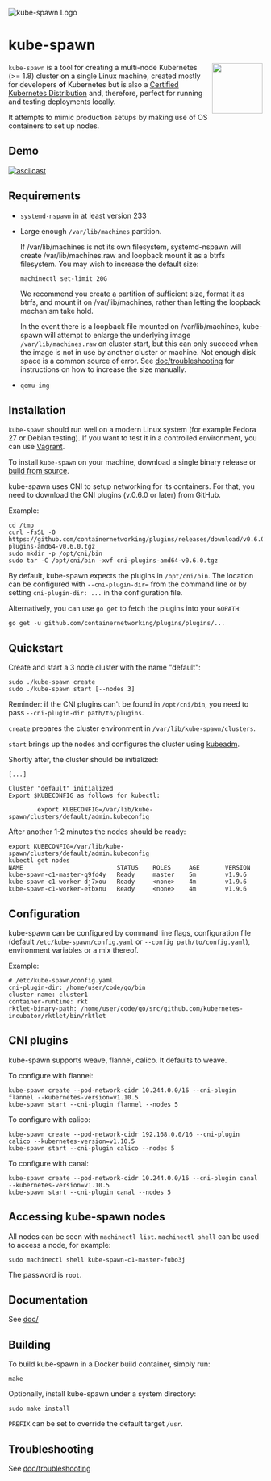 ![kube-spawn Logo](logos/PNG/kube_spawn-horz_prpblkonwht.png)

# kube-spawn

<img src="https://github.com/cncf/artwork/raw/8760b54868864a24459716cd0e9ba9986de882f8/kubernetes/certified-kubernetes/versionless/color/certified-kubernetes-color.png" align="right" width="100px"> `kube-spawn` is a tool for creating a multi-node Kubernetes (>= 1.8) cluster on a single Linux machine, created mostly for developers __of__ Kubernetes but is also a [Certified Kubernetes Distribution](https://kubernetes.io/partners/#dist) and, therefore, perfect for running and testing deployments locally.

It attempts to mimic production setups by making use of OS containers to set up nodes.

## Demo

[![asciicast](https://asciinema.org/a/132605.png)](https://asciinema.org/a/132605)

## Requirements

* `systemd-nspawn` in at least version 233
* Large enough `/var/lib/machines` partition.

  If /var/lib/machines is not its own filesystem, systemd-nspawn
  will create /var/lib/machines.raw and loopback mount it as a
  btrfs filesystem. You may wish to increase the default size:

  `machinectl set-limit 20G`

  We recommend you create a partition of sufficient size, format
  it as btrfs, and mount it on /var/lib/machines, rather than
  letting the loopback mechanism take hold.

  In the event there is a loopback file mounted on /var/lib/machines,
  kube-spawn will attempt to enlarge the underlying image `/var/lib/machines.raw`
  on cluster start, but this can only succeed when the image is not in use by
  another cluster or machine. Not enough disk space is a common source
  of error. See [doc/troubleshooting](doc/troubleshooting.md#varlibmachines-partition-too-small) for
  instructions on how to increase the size manually.
* `qemu-img`

## Installation

`kube-spawn` should run well on a modern Linux system (for example Fedora 27 or
Debian testing). If you want to test it in a controlled environment, you can
use [Vagrant](doc/vagrant.md).

To install `kube-spawn` on your machine, download a single binary release
or [build from source](#building).

kube-spawn uses CNI to setup networking for its containers. For that, you need
to download the CNI plugins (v.0.6.0 or later) from GitHub.

Example:

```
cd /tmp
curl -fsSL -O https://github.com/containernetworking/plugins/releases/download/v0.6.0/cni-plugins-amd64-v0.6.0.tgz
sudo mkdir -p /opt/cni/bin
sudo tar -C /opt/cni/bin -xvf cni-plugins-amd64-v0.6.0.tgz
```

By default, kube-spawn expects the plugins in `/opt/cni/bin`. The location
can be configured with `--cni-plugin-dir=` from the command line or
by setting `cni-plugin-dir: ...` in the configuration file.

Alternatively, you can use `go get` to fetch the plugins into your `GOPATH`:

```
go get -u github.com/containernetworking/plugins/plugins/...
```

## Quickstart

Create and start a 3 node cluster with the name "default":

```
sudo ./kube-spawn create
sudo ./kube-spawn start [--nodes 3]
```

Reminder: if the CNI plugins can't be found in `/opt/cni/bin`, you need
to pass `--cni-plugin-dir path/to/plugins`.

`create` prepares the cluster environment in `/var/lib/kube-spawn/clusters`.

`start` brings up the nodes and configures the cluster using
[kubeadm](https://github.com/kubernetes/kubeadm).

Shortly after, the cluster should be initialized:

```
[...]

Cluster "default" initialized
Export $KUBECONFIG as follows for kubectl:

        export KUBECONFIG=/var/lib/kube-spawn/clusters/default/admin.kubeconfig
```

After another 1-2 minutes the nodes should be ready:

```
export KUBECONFIG=/var/lib/kube-spawn/clusters/default/admin.kubeconfig
kubectl get nodes
NAME                          STATUS    ROLES     AGE       VERSION
kube-spawn-c1-master-q9fd4y   Ready     master    5m        v1.9.6
kube-spawn-c1-worker-dj7xou   Ready     <none>    4m        v1.9.6
kube-spawn-c1-worker-etbxnu   Ready     <none>    4m        v1.9.6
```

## Configuration

kube-spawn can be configured by command line flags, configuration file
(default `/etc/kube-spawn/config.yaml` or `--config path/to/config.yaml`),
environment variables or a mix thereof.

Example:

```
# /etc/kube-spawn/config.yaml
cni-plugin-dir: /home/user/code/go/bin
cluster-name: cluster1
container-runtime: rkt
rktlet-binary-path: /home/user/code/go/src/github.com/kubernetes-incubator/rktlet/bin/rktlet
```

## CNI plugins

kube-spawn supports weave, flannel, calico. It defaults to weave.

To configure with flannel:
```
kube-spawn create --pod-network-cidr 10.244.0.0/16 --cni-plugin flannel --kubernetes-version=v1.10.5
kube-spawn start --cni-plugin flannel --nodes 5
```

To configure with calico:
```
kube-spawn create --pod-network-cidr 192.168.0.0/16 --cni-plugin calico --kubernetes-version=v1.10.5
kube-spawn start --cni-plugin calico --nodes 5
```

To configure with canal:
```
kube-spawn create --pod-network-cidr 10.244.0.0/16 --cni-plugin canal --kubernetes-version=v1.10.5
kube-spawn start --cni-plugin canal --nodes 5
```

## Accessing kube-spawn nodes

All nodes can be seen with `machinectl list`. `machinectl shell` can be
used to access a node, for example:

```
sudo machinectl shell kube-spawn-c1-master-fubo3j
```

The password is `root`.

## Documentation

See [doc/](doc/)

## Building

To build kube-spawn in a Docker build container, simply run:

```
make
```

Optionally, install kube-spawn under a system directory:

```
sudo make install
```

`PREFIX` can be set to override the default target `/usr`.

## Troubleshooting

See [doc/troubleshooting](doc/troubleshooting.md)
